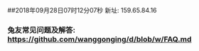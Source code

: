 ##2018年09月28日07时12分07秒 新址: 159.65.84.16
### 兔友常见问题及解答: https://github.com/wanggonging/d/blob/w/FAQ.md
